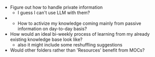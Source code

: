 - Figure out how to handle private information
	- I guess I can't use LLM with them?
- - How to activize my knowledge coming mainly from passive information on day-to-day basis?
- How would an ideal bi-weekly process of learning from my already existing knowledge base look like?
	- also it might include some reshuffling suggestions
- Would other folders rather than 'Resources' benefit from MOCs?